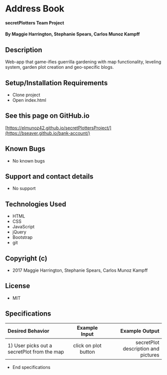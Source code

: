 # Address Book

#### secretPlotters Team Project

#### By Maggie Harrington, Stephanie Spears, Carlos Munoz Kampff

## Description

Web-app that game-ifies guerrilla gardening with map functionality, leveling system, garden plot creation and geo-specific blogs.

## Setup/Installation Requirements
* Clone project
* Open index.html

## See this page on GitHub.io
[https://elmunoz42.github.io/secretPlottersProject/](https://bseaver.github.io/bank-account/)


## Known Bugs
* No known bugs

## Support and contact details
* No support

## Technologies Used
* HTML
* CSS
* JavaScript
* jQuery
* Bootstrap
* git

## Copyright (c)
* 2017 Maggie Harrington, Stephanie Spears, Carlos Munoz Kampff

## License
* MIT

## Specifications
|Desired Behavior | Example Input | Example Output |
|:----------------|:-------------:|---------------:|
|1) User picks out a secretPlot from the map| click on plot button | secretPlot description and pictures |


* End specifications

